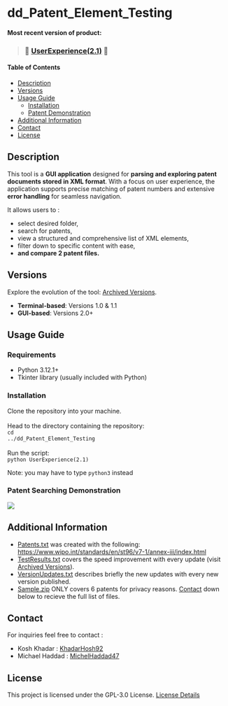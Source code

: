 # dd_Patent_Element_Testing

#### Most recent version of product:
> ### 🌟 [**UserExperience(2.1)**](https://github.com/MichaelHaddad47/dd_Patent_Element_Testing/blob/main/Python%20Scripts/UserExperience(2.1).py) 🌟

#### Table of Contents 
- [Description](#desc)
- [Versions](#vers)
- [Usage Guide](#inst)
  * [Installation](#inst1)
  * [Patent Demonstration](#demo)
- [Additional Information](#info)
- [Contact](#cont)
- [License](#lics)

<a name="desc"></a>
## Description
This tool is a **GUI application** designed for **parsing and exploring patent documents stored in XML format**. With a focus on user experience, the application supports precise matching of patent numbers and extensive **error handling** for seamless navigation. 

It allows users to :
- select desired folder,
- search for patents,
- view a structured and comprehensive list of XML elements,
- filter down to specific content with ease,
- **and compare 2 patent files.**

<a name="vers"></a>
## Versions
Explore the evolution of the tool: [Archived Versions](https://github.com/MichaelHaddad47/dd_Patent_Element_Testing/tree/main/Archived%20Versions).
- **Terminal-based**: Versions 1.0 & 1.1
- **GUI-based**: Versions 2.0+

<a name="inst"></a>
## Usage Guide
<a name="inst1"></a>
### Requirements
- Python 3.12.1+
- Tkinter library (usually included with Python)

### Installation
Clone the repository into your machine.  
<br>Head to the directory containing the repository:
<br><code>cd ../dd_Patent_Element_Testing</code><br>
<br>Run the script:
<br><code>python UserExperience(2.1)</code>

Note: you may have to type <code>python3</code> instead

<a name="demo"></a>
### Patent Searching Demonstration

![][patentDemo]

<a name="info"></a>
## Additional Information
- [Patents.txt](https://github.com/MichaelHaddad47/dd_Patent_Element_Testing/blob/main/Patents.txt) was created with the following: https://www.wipo.int/standards/en/st96/v7-1/annex-iii/index.html
- [TestResults.txt](https://github.com/MichaelHaddad47/dd_Patent_Element_Testing/blob/main/TestResults.txt) covers the speed improvement with every update (visit [Archived Versions](https://github.com/MichaelHaddad47/dd_Patent_Element_Testing/tree/main/Archived%20Versions)).
- [VersionUpdates.txt](https://github.com/MichaelHaddad47/dd_Patent_Element_Testing/blob/main/VersionUpdates.txt) describes briefly the new updates with every new version published.
- [Sample.zip](https://github.com/MichaelHaddad47/dd_Patent_Element_Testing/blob/main/Sample.zip) ONLY covers 6 patents for privacy reasons. [Contact](#cont) down below to recieve the full list of files.

<a name="cont"></a>
## Contact
For inquiries feel free to contact :
- Kosh Khadar : [KhadarHosh92](https://github.com/KhadarHosh92)
- Michael Haddad : [MichelHaddad47](https://github.com/MichaelHaddad47)

<a name="lics"></a>
## License
This project is licensed under the GPL-3.0 License. [License Details](../main/LICENSE)

[patentDemo]: ./patentTest.gif
